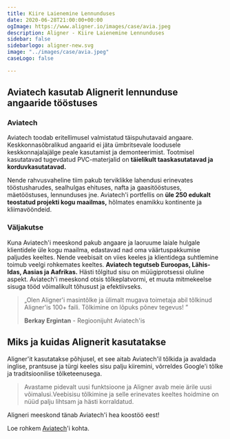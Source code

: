 ```yaml
---
title: Kiire Laienemine Lennunduses
date: 2020-06-28T21:00:00+00:00
ogImage: https://www.aligner.io/images/case/avia.jpeg
description: Aligner - Kiire Laienemine Lennunduses
sidebar: false
sidebarlogo: aligner-new.svg
image: "../images/case/avia.jpeg"
caseLogo: false

---
```

## Aviatech kasutab Alignerit lennunduse angaaride tööstuses

### Aviatech

Aviatech toodab eritellimusel valmistatud täispuhutavaid angaare. Keskkonnasõbralikud angaarid ei jäta ümbritsevale loodusele keskkonnajalajälge peale kasutamist ja demonteerimist. Tootmisel kasutatavad tugevdatud PVC-materjalid on **täielikult taaskasutatavad ja korduvkasutatavad.**

Nende rahvusvaheline tiim pakub terviklikke lahendusi erinevates tööstusharudes, sealhulgas ehituses, nafta ja gaasitööstuses, mäetööstuses, lennunduses jne. Aviatech'i portfellis on **üle 250 edukalt teostatud projekti kogu maailmas,** hõlmates enamikku kontinente ja kliimavööndeid.

### Väljakutse

Kuna Aviatech'i meeskond pakub angaare ja laoruume laiale hulgale klientidele üle kogu maailma, edastavad nad oma väärtuspakkumise paljudes keeltes. Nende veebisait on viies keeles ja klientidega suhtlemine toimub veelgi rohkemates keeltes. **Aviatech tegutseb Euroopas, Lähis-Idas, Aasias ja Aafrikas.** Hästi tõlgitud sisu on müügiprotsessi oluline aspekt. Aviatech'i meeskond otsis tõlkeplatvormi, et muuta mitmekeelse sisuga tööd võimalikult tõhusust ja efektiivseks.

> „Olen Aligner'i masintõlke ja ülimalt mugava toimetaja abil tõlkinud Aligner'is 100+ faili. Tõlkimine on lõpuks põnev tegevus! ” 
>
> **Berkay Ergintan** - Regioonijuht Aviatech'is

## Miks ja kuidas Alignerit kasutatakse

Aligner'it kasutatakse põhjusel, et see aitab Aviatech'il tõlkida ja avaldada inglise, prantsuse ja türgi keeles sisu palju kiiremini, võrreldes Google'i tõlke ja traditsioonilise tõlketeenusega. 

> Avastame pidevalt uusi funktsioone ja Aligner avab meie ärile uusi võimalusi.Veebisisu tõlkimine ja selle erinevates keeltes hoidmine on nüüd palju lihtsam ja hästi korraldatud.

Aligneri meeskond tänab Aviatech'i hea koostöö eest!

Loe rohkem [Aviatech](http://aviatech.com/ "Aviatech")'i kohta.